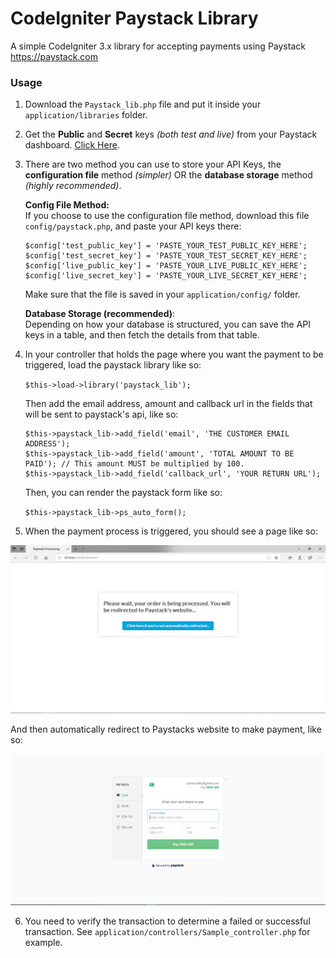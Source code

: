 # CodeIgniter Paystack Library
A simple CodeIgniter 3.x library for accepting payments using Paystack https://paystack.com


### Usage
1. Download the `Paystack_lib.php` file and put it inside your `application/libraries` folder.

2. Get the __Public__ and __Secret__ keys _(both test and live)_ from your Paystack dashboard. [Click Here](https://dashboard.paystack.com/#/settings/developer).

3. There are two method you can use to store your API Keys, the __configuration file__ method _(simpler)_ OR the __database storage__ method _(highly recommended)_.  

    __Config File Method:__  
If you choose to use the configuration file method, download this file `config/paystack.php`, and paste your API keys there:

    ```
    $config['test_public_key'] = 'PASTE_YOUR_TEST_PUBLIC_KEY_HERE';  
    $config['test_secret_key'] = 'PASTE_YOUR_TEST_SECRET_KEY_HERE';   
    $config['live_public_key'] = 'PASTE_YOUR_LIVE_PUBLIC_KEY_HERE';    
    $config['live_secret_key'] = 'PASTE_YOUR_LIVE_SECRET_KEY_HERE';
    ```

    Make sure that the file is saved in your `application/config/` folder.

    __Database Storage (recommended)__:  
    Depending on how your database is structured, you can save the API keys in a table, and then fetch the details from that table.

4. In your controller that holds the page where you want the payment to be triggered, load the paystack library like so:

    `$this->load->library('paystack_lib');`

    Then add the email address, amount and callback url in the fields that will be sent to paystack's api, like so:

    ```
    $this->paystack_lib->add_field('email', 'THE CUSTOMER EMAIL ADDRESS');
    $this->paystack_lib->add_field('amount', 'TOTAL AMOUNT TO BE PAID'); // This amount MUST be multiplied by 100.
    $this->paystack_lib->add_field('callback_url', 'YOUR RETURN URL');
    ```

    Then, you can render the paystack form like so:
    
    `$this->paystack_lib->ps_auto_form();`

5. When the payment process is triggered, you should see a page like so:

![Payment Processing](/demo-images/payment-processing.PNG)

And then automatically redirect to Paystacks website to make payment, like so:

![Pay with Paystack](/demo-images/paystack-pay.PNG)

6. You need to verify the transaction to determine a failed or successful transaction. See `application/controllers/Sample_controller.php` for example.
